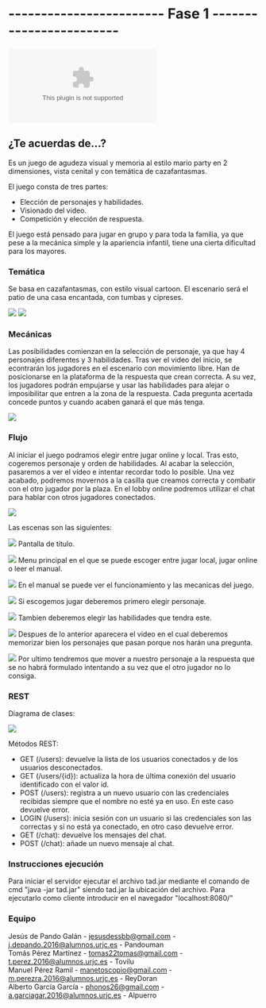 # ------------------------ Fase 1 ------------------------
![Documento de diseño de juego](https://github.com/ReyDoran/JR-Grupo-H/blob/master/Documento%20de%20dise%C3%B1o%20GDD.docx)
## ¿Te acuerdas de...?
Es un juego de agudeza visual y memoria al estilo mario party en 2 dimensiones, vista cenital y con temática de cazafantasmas.  

El juego consta de tres partes:
 - Elección de personajes y habilidades.
 - Visionado del video.
 - Competición y elección de respuesta.

El juego está pensado para jugar en grupo y para toda la familia, ya que pese a la mecánica simple y la apariencia infantil, tiene una cierta dificultad para los mayores.

### Temática

Se basa en cazafantasmas, con estilo visual cartoon. El escenario será el patio de una casa encantada, con tumbas y cipreses. 
  
![](https://cdn.wallpapersafari.com/9/44/to1XbJ.jpg)
![](https://art.ngfiles.com/images/654000/654628_frybrix_dark-graveyard.jpg?f1540491044)
  
### Mecánicas 

Las posibilidades comienzan en la selección de personaje, ya que hay 4 personajes diferentes y 3 habilidades. Tras ver el video del inicio, se econtrarán los jugadores en el escenario con movimiento libre. Han de posicionarse en la plataforma de la respuesta que crean correcta. A su vez, los jugadores podrán empujarse y usar las habilidades para alejar o imposibilitar que entren a la zona de la respuesta. Cada pregunta acertada concede puntos y cuando acaben ganará el que más tenga.

![](https://i.ytimg.com/vi/E1wNFj1l7kk/maxresdefault.jpg)  

### Flujo 

Al iniciar el juego podramos elegir entre jugar online y local. Tras esto, cogeremos personaje y orden de habilidades. Al acabar la selección, pasaremos a ver el vídeo e intentar recordar todo lo posible. Una vez acabado, podremos movernos a la casilla que creamos correcta y combatir con el otro jugador por la plaza. En el lobby online podremos utilizar el chat para hablar con otros jugadores conectados.
  
![](https://imgur.com/gXpEmyl)  

Las escenas son las siguientes:



![](https://i.imgur.com/Mz7RBgp.png)
Pantalla de título.



![](https://i.imgur.com/a9vqgm9.png)
Menu principal en el que se puede escoger entre jugar local, jugar online o leer el manual.



![](https://i.imgur.com/byDtPdc.png)
En el manual se puede ver el funcionamiento y las mecanicas del juego. 



![](https://i.imgur.com/QBTqkMe.png)
Si escogemos jugar deberemos primero elegir personaje.



![](https://i.imgur.com/0Tv4DHE.png)
Tambien deberemos elegir las habilidades que tendra este.



![](https://i.imgur.com/bb3vPbb.png)
Despues de lo anterior aparecera el video en el cual deberemos memorizar bien los personajes que pasan porque nos harán una pregunta.



![](https://i.imgur.com/zoeGQvD.png)
Por ultimo tendremos que mover a nuestro personaje a la respuesta que se no habrá formulado intentando a su vez que el otro jugador no lo consiga.

### REST

Diagrama de clases:

![](https://imgur.com/nmznR5m)

Métodos REST:
- GET (/users): devuelve la lista de los usuarios conectados y de los usuarios desconectados.
- GET (/users/{id}): actualiza la hora de última conexión del usuario identificado con el valor id.
- POST (/users): registra a un nuevo usuario con las credenciales recibidas siempre que el nombre no esté ya en uso. En este caso devuelve error.
- LOGIN (/users): inicia sesión con un usuario si las credenciales son las correctas y si no está ya conectado, en otro caso devuelve error.
- GET (/chat): devuelve los mensajes del chat.
- POST (/chat): añade un nuevo mensaje al chat.


### Instrucciones ejecución

Para iniciar el servidor ejecutar el archivo tad.jar mediante el comando de cmd "java -jar tad.jar" siendo tad.jar la ubicación del archivo. Para ejecutarlo como cliente introducir en el navegador "localhost:8080/"


### Equipo

Jesús de Pando Galán - jesusdessbb@gmail.com - j.depando.2016@alumnos.urjc.es - Pandouman   
Tomás Pérez Martínez - tomas22tomas@gmail.com - t.perez.2016@alumnos.urjc.es - Tovilu  
Manuel Pérez Ramil - manetoscopio@gmail.com - m.perezra.2016@alumnos.urjc.es - ReyDoran  
Alberto García García - phonos26@gmail.com - a.garciagar.2016@alumnos.urjc.es - Alpuerro  
